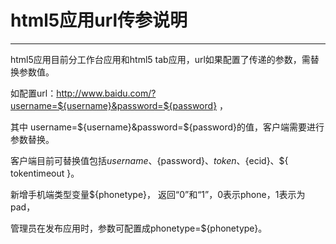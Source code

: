 # html5应用url传参说明

---
html5应用目前分工作台应用和html5 tab应用，url如果配置了传递的参数，需替换参数值。

如配置url：http://www.baidu.com/?username=${username}&password=${password} ，

其中 username=${username}&password=${password}的值，客户端需要进行参数替换。

客户端目前可替换值包括${username}、${password}、${token}、${ecid}、${ tokentimeout }。

新增手机端类型变量${phonetype}， 返回“0”和“1”，0表示phone，1表示为pad，

管理员在发布应用时，参数可配置成phonetype=${phonetype}。

